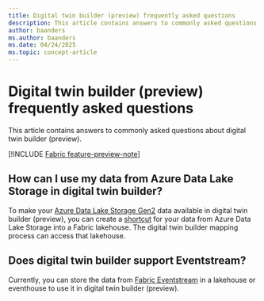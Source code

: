 ```yaml
---
title: Digital twin builder (preview) frequently asked questions
description: This article contains answers to commonly asked questions about digital twin builder (preview).
author: baanders
ms.author: baanders
ms.date: 04/24/2025
ms.topic: concept-article
---
```


# Digital twin builder (preview) frequently asked questions

This article contains answers to commonly asked questions about digital twin builder (preview).

[!INCLUDE [Fabric feature-preview-note](../../includes/feature-preview-note.md)]

## How can I use my data from Azure Data Lake Storage in digital twin builder? 

To make your [Azure Data Lake Storage Gen2](/azure/storage/blobs/data-lake-storage-introduction) data available in digital twin builder (preview), you can create a [shortcut](../../onelake/create-adls-shortcut.md) for your data from Azure Data Lake Storage into a Fabric lakehouse. The digital twin builder mapping process can access that lakehouse.

## Does digital twin builder support Eventstream?

Currently, you can store the data from [Fabric Eventstream](../event-streams/overview.md?tabs=enhancedcapabilities) in a lakehouse or eventhouse to use it in digital twin builder (preview). 